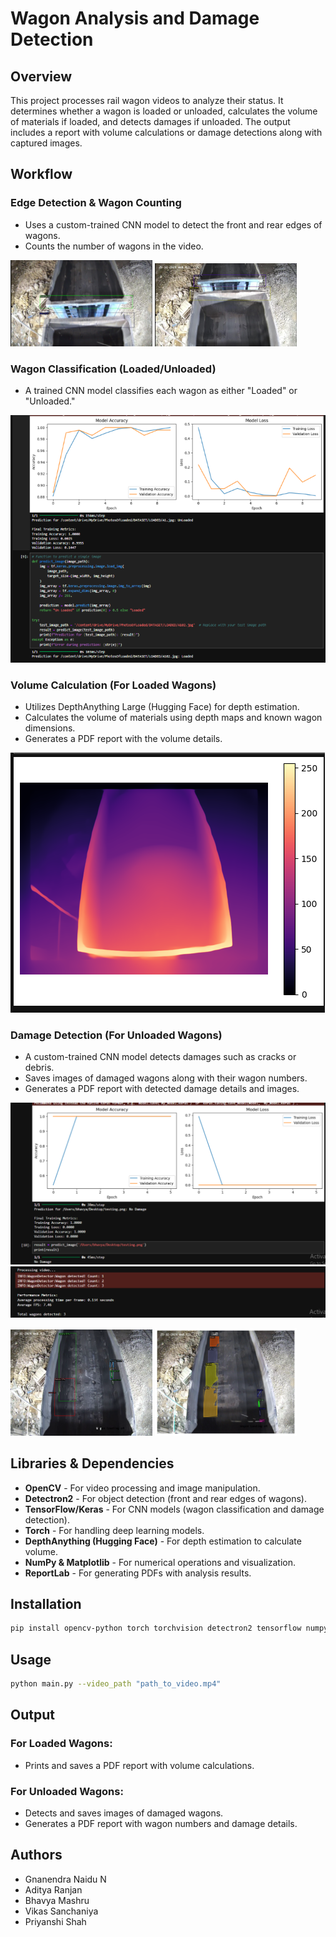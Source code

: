 # Wagon Analysis and Damage Detection

## Overview
This project processes rail wagon videos to analyze their status. It determines whether a wagon is loaded or unloaded, calculates the volume of materials if loaded, and detects damages if unloaded. The output includes a report with volume calculations or damage detections along with captured images.

## Workflow

### Edge Detection & Wagon Counting
- Uses a custom-trained CNN model to detect the front and rear edges of wagons.
- Counts the number of wagons in the video.

<p float="left">
  <img src="images/1.webp" width="45%" />
  <img src="images/2.webp" width="45%" />
</p>

### Wagon Classification (Loaded/Unloaded)
- A trained CNN model classifies each wagon as either "Loaded" or "Unloaded."

![](images/7.webp)

### Volume Calculation (For Loaded Wagons)
- Utilizes DepthAnything Large (Hugging Face) for depth estimation.
- Calculates the volume of materials using depth maps and known wagon dimensions.
- Generates a PDF report with the volume details.

![](images/6.webp)

### Damage Detection (For Unloaded Wagons)
- A custom-trained CNN model detects damages such as cracks or debris.
- Saves images of damaged wagons along with their wagon numbers.
- Generates a PDF report with detected damage details and images.

![](images/3.webp)
![](images/4.webp)

<p float="left">
  <img src="images/9.webp" width="45%" />
  <img src="images/8.webp" width="45%" />
</p>

## Libraries & Dependencies
- **OpenCV** - For video processing and image manipulation.
- **Detectron2** - For object detection (front and rear edges of wagons).
- **TensorFlow/Keras** - For CNN models (wagon classification and damage detection).
- **Torch** - For handling deep learning models.
- **DepthAnything (Hugging Face)** - For depth estimation to calculate volume.
- **NumPy & Matplotlib** - For numerical operations and visualization.
- **ReportLab** - For generating PDFs with analysis results.

## Installation
```sh
pip install opencv-python torch torchvision detectron2 tensorflow numpy matplotlib reportlab
```

## Usage
```sh
python main.py --video_path "path_to_video.mp4"
```

## Output
### For Loaded Wagons:
- Prints and saves a PDF report with volume calculations.

### For Unloaded Wagons:
- Detects and saves images of damaged wagons.
- Generates a PDF report with wagon numbers and damage details.

## Authors
- Gnanendra Naidu N
- Aditya Ranjan
- Bhavya Mashru
- Vikas Sanchaniya
- Priyanshi Shah
